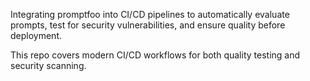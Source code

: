 Integrating promptfoo into CI/CD pipelines to automatically evaluate prompts, test for security vulnerabilities, and ensure quality before deployment. 

This repo covers modern CI/CD workflows for both quality testing and security scanning.

